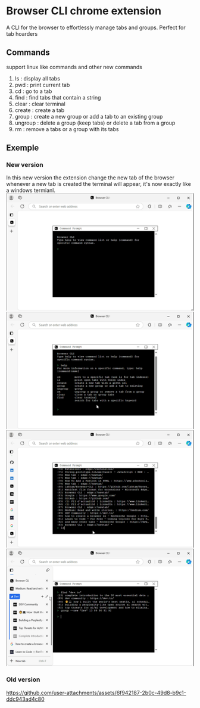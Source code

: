 # Browser CLI chrome extension
A CLI for the browser to effortlessly manage tabs and groups. Perfect for tab hoarders

## Commands
support linux like commands and other new commands
1. ls : display all tabs
2. pwd : print current tab
3. cd : go to a tab
4. find : find tabs that contain a string
5. clear : clear terminal
6. create : create a tab
7. group : create a new group or add a tab to an existing group
8. ungroup : delete a group (keep tabs) or delete a tab from a group
9. rm : remove a tabs or a group with its tabs

## Exemple
### New version
In this new version the extension change the new tab of the browser whenever a new tab is created the terminal will appear, it's now exactly like a windows termianl.
![example image](./resources/p1.png)
![example image](./resources/p2.png)
![example image](./resources/p3.png)
![example image](./resources/p4.png)
### Old version
https://github.com/user-attachments/assets/6f942187-2b0c-49d8-b9c1-ddc943ad4c80

